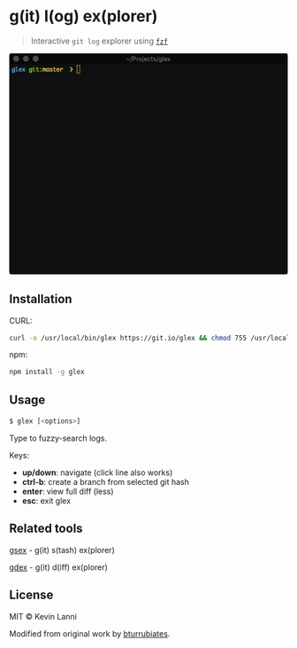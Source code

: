 # g(it) l(og) ex(plorer)

> Interactive `git log` explorer using [`fzf`](https://github.com/junegunn/fzf)

![demo](demo.gif)

## Installation

CURL:

```sh
curl -o /usr/local/bin/glex https://git.io/glex && chmod 755 /usr/local/bin/glex
```

npm:

```sh
npm install -g glex
```

## Usage

```sh
$ glex [<options>]
```

Type to fuzzy-search logs.

Keys:

- **up/down**: navigate (click line also works)
- **ctrl-b**: create a branch from selected git hash
- **enter**: view full diff (less)
- **esc**: exit glex

## Related tools

[gsex](https://github.com/therealklanni/gsex) - g(it) s(tash) ex(plorer)

[gdex](https://github.com/therealklanni/gdex) - g(it) d(iff) ex(plorer)

## License

MIT © Kevin Lanni

Modified from original work by [bturrubiates](https://github.com/bturrubiates/fzf-scripts).
